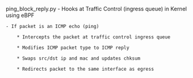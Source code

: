 ping_block_reply.py
    - Hooks at Traffic Control (ingress queue) in Kernel using eBPF

    - If packet is an ICMP echo (ping)

		* Intercepts the packet at traffic control ingress queue

		* Modifies ICMP packet type to ICMP reply

		* Swaps src/dst ip and mac and updates chksum

		* Redirects packet to the same interface as egress



